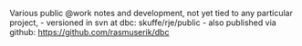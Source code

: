Various public @work notes and development, not yet tied to any particular project, 
    - versioned in svn at dbc: skuffe/rje/public
    - also published via github: https://github.com/rasmuserik/dbc
